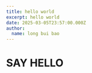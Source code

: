 ```yaml
---
title: hello world
excerpt: hello world
date: 2025-03-05T23:57:00.000Z
author:
  name: long bui bao
---
```

# SAY HELLO